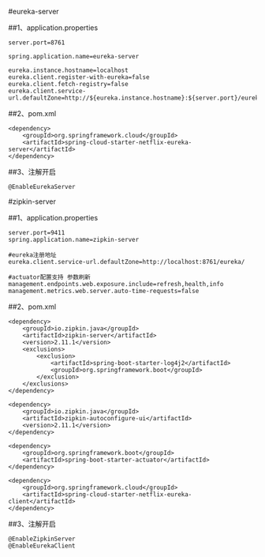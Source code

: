 #eureka-server

##1、application.properties
    
    server.port=8761
    
    spring.application.name=eureka-server
    
    eureka.instance.hostname=localhost
    eureka.client.register-with-eureka=false
    eureka.client.fetch-registry=false
    eureka.client.service-url.defaultZone=http://${eureka.instance.hostname}:${server.port}/eureka/

##2、pom.xml

    <dependency>
        <groupId>org.springframework.cloud</groupId>
        <artifactId>spring-cloud-starter-netflix-eureka-server</artifactId>
    </dependency>
    
##3、注解开启

    @EnableEurekaServer


#zipkin-server

##1、application.properties
    
    server.port=9411
    spring.application.name=zipkin-server
    
    #eureka注册地址
    eureka.client.service-url.defaultZone=http://localhost:8761/eureka/
    
    #actuator配置支持 参数刷新
    management.endpoints.web.exposure.include=refresh,health,info
    management.metrics.web.server.auto-time-requests=false
        
##2、pom.xml

    <dependency>
        <groupId>io.zipkin.java</groupId>
        <artifactId>zipkin-server</artifactId>
        <version>2.11.1</version>
        <exclusions>
            <exclusion>
                <artifactId>spring-boot-starter-log4j2</artifactId>
                <groupId>org.springframework.boot</groupId>
            </exclusion>
        </exclusions>
    </dependency>

    <dependency>
        <groupId>io.zipkin.java</groupId>
        <artifactId>zipkin-autoconfigure-ui</artifactId>
        <version>2.11.1</version>
    </dependency>

    <dependency>
        <groupId>org.springframework.boot</groupId>
        <artifactId>spring-boot-starter-actuator</artifactId>
    </dependency>

    <dependency>
        <groupId>org.springframework.cloud</groupId>
        <artifactId>spring-cloud-starter-netflix-eureka-client</artifactId>
    </dependency>
    
##3、注解开启

    @EnableZipkinServer
    @EnableEurekaClient
